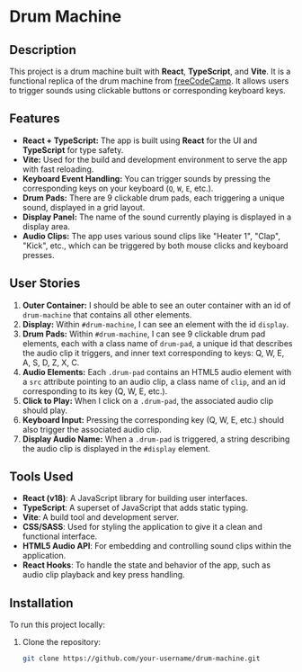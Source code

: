 # Drum Machine

## Description

This project is a drum machine built with **React**, **TypeScript**, and **Vite**. It is a functional replica of the drum machine from [freeCodeCamp](https://drum-machine.freecodecamp.rocks/). It allows users to trigger sounds using clickable buttons or corresponding keyboard keys.

## Features

- **React + TypeScript:** The app is built using **React** for the UI and **TypeScript** for type safety.
- **Vite:** Used for the build and development environment to serve the app with fast reloading.
- **Keyboard Event Handling:** You can trigger sounds by pressing the corresponding keys on your keyboard (`Q`, `W`, `E`, etc.).
- **Drum Pads:** There are 9 clickable drum pads, each triggering a unique sound, displayed in a grid layout.
- **Display Panel:** The name of the sound currently playing is displayed in a display area.
- **Audio Clips:** The app uses various sound clips like "Heater 1", "Clap", "Kick", etc., which can be triggered by both mouse clicks and keyboard presses.
  
## User Stories

1. **Outer Container:** I should be able to see an outer container with an id of `drum-machine` that contains all other elements.
2. **Display:** Within `#drum-machine`, I can see an element with the id `display`.
3. **Drum Pads:** Within `#drum-machine`, I can see 9 clickable drum pad elements, each with a class name of `drum-pad`, a unique id that describes the audio clip it triggers, and inner text corresponding to keys: Q, W, E, A, S, D, Z, X, C.
4. **Audio Elements:** Each `.drum-pad` contains an HTML5 audio element with a `src` attribute pointing to an audio clip, a class name of `clip`, and an id corresponding to its key (Q, W, E, etc.).
5. **Click to Play:** When I click on a `.drum-pad`, the associated audio clip should play.
6. **Keyboard Input:** Pressing the corresponding key (Q, W, E, etc.) should also trigger the associated audio clip.
7. **Display Audio Name:** When a `.drum-pad` is triggered, a string describing the audio clip is displayed in the `#display` element.

## Tools Used

- **React (v18)**: A JavaScript library for building user interfaces.
- **TypeScript**: A superset of JavaScript that adds static typing.
- **Vite**: A build tool and development server.
- **CSS/SASS**: Used for styling the application to give it a clean and functional interface.
- **HTML5 Audio API**: For embedding and controlling sound clips within the application.
- **React Hooks**: To handle the state and behavior of the app, such as audio clip playback and key press handling.

## Installation

To run this project locally:

1. Clone the repository:
   ```bash
   git clone https://github.com/your-username/drum-machine.git
